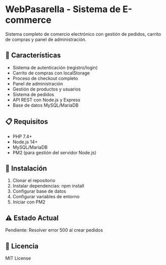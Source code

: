 # WebPasarella - Sistema de E-commerce

Sistema completo de comercio electrónico con gestión de pedidos, carrito de compras y panel de administración.

## 🚀 Características

- Sistema de autenticación (registro/login)
- Carrito de compras con localStorage
- Proceso de checkout completo
- Panel de administración
- Gestión de productos y usuarios
- Sistema de pedidos
- API REST con Node.js y Express
- Base de datos MySQL/MariaDB

## 📋 Requisitos

- PHP 7.4+
- Node.js 14+
- MySQL/MariaDB
- PM2 (para gestión del servidor Node.js)

## 🔧 Instalación

1. Clonar el repositorio
2. Instalar dependencias: npm install
3. Configurar base de datos
4. Configurar variables de entorno
5. Iniciar con PM2

## ⚠️ Estado Actual

Pendiente: Resolver error 500 al crear pedidos

## 📄 Licencia

MIT License 
